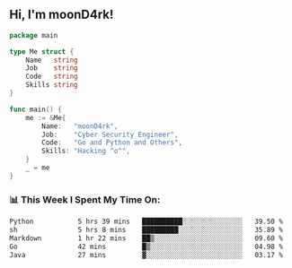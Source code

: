 <h2> Hi, I'm moonD4rk!</h2>

```go
package main

type Me struct {
	Name   string
	Job    string
	Code   string
	Skills string
}

func main() {
	me := &Me{
		Name:   "moonD4rk",
		Job:    "Cyber Security Engineer",
		Code:   "Go and Python and Others",
		Skills: "Hacking ^o^",
	}
	_ = me
}
```

<h3>📊 This Week I Spent My Time On:</h3>
<!-- <img align='right' src="https://github-readme-stats.vercel.app/api?username=moond4rk&show_icons=true&theme=radical", width="300" height="150"> -->

<!--START_SECTION:waka-->

```txt
Python           5 hrs 39 mins   ██████████░░░░░░░░░░░░░░░   39.50 %
sh               5 hrs 8 mins    █████████░░░░░░░░░░░░░░░░   35.89 %
Markdown         1 hr 22 mins    ██▒░░░░░░░░░░░░░░░░░░░░░░   09.60 %
Go               42 mins         █▒░░░░░░░░░░░░░░░░░░░░░░░   04.98 %
Java             27 mins         ▓░░░░░░░░░░░░░░░░░░░░░░░░   03.17 %
```

<!--END_SECTION:waka-->

